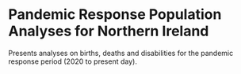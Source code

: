 # Pandemic Response Population Analyses for Northern Ireland
Presents analyses on births, deaths and disabilities for the pandemic response period (2020 to present day).